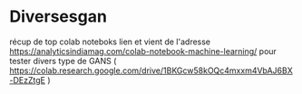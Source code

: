 # Diversesgan
récup de top colab noteboks lien
et vient de l'adresse https://analyticsindiamag.com/colab-notebook-machine-learning/
pour tester divers type de GANS ( https://colab.research.google.com/drive/1BKGcw58kOQc4mxxm4VbAJ6BX-DEzZtgE )
